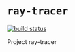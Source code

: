 # `ray-tracer`

[![build status](https://mariner.dev.bloomberg.com/badge/gnoel/ray-tracer.svg)](https://mariner.dev.bloomberg.com/status/gnoel/ray-tracer)

Project ray-tracer

